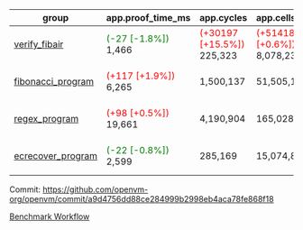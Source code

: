 | group | app.proof_time_ms | app.cycles | app.cells_used | leaf.proof_time_ms | leaf.cycles | leaf.cells_used |
| -- | -- | -- | -- | -- | -- | -- |
| [verify_fibair](https://github.com/openvm-org/openvm/blob/benchmark-results/benchmarks-dispatch/refs/heads/native-cleanup/verify_fibair-a9d4756dd88ce284999b2998eb4aca78fe868f18.md) |<span style='color: green'>(-27 [-1.8%])</span> 1,466 | <span style='color: red'>(+30197 [+15.5%])</span> 225,323 | <span style='color: red'>(+51418 [+0.6%])</span> 8,078,230 |- | - | - |
| [fibonacci_program](https://github.com/openvm-org/openvm/blob/benchmark-results/benchmarks-dispatch/refs/heads/native-cleanup/fibonacci-a9d4756dd88ce284999b2998eb4aca78fe868f18.md) |<span style='color: red'>(+117 [+1.9%])</span> 6,265 |  1,500,137 |  51,505,102 |<span style='color: green'>(-207 [-1.3%])</span> 15,331 | <span style='color: red'>(+650498 [+20.5%])</span> 3,822,023 | <span style='color: red'>(+8590308 [+6.7%])</span> 137,449,785 |
| [regex_program](https://github.com/openvm-org/openvm/blob/benchmark-results/benchmarks-dispatch/refs/heads/native-cleanup/regex-a9d4756dd88ce284999b2998eb4aca78fe868f18.md) |<span style='color: red'>(+98 [+0.5%])</span> 19,661 |  4,190,904 |  165,028,173 |<span style='color: red'>(+352 [+1.1%])</span> 31,598 | <span style='color: red'>(+1218272 [+18.7%])</span> 7,744,285 | <span style='color: red'>(+16456908 [+5.6%])</span> 307,788,697 |
| [ecrecover_program](https://github.com/openvm-org/openvm/blob/benchmark-results/benchmarks-dispatch/refs/heads/native-cleanup/ecrecover-a9d4756dd88ce284999b2998eb4aca78fe868f18.md) |<span style='color: green'>(-22 [-0.8%])</span> 2,599 |  285,169 |  15,074,875 |<span style='color: red'>(+11631 [+27.8%])</span> 53,480 | <span style='color: red'>(+1804637 [+18.7%])</span> 11,452,534 | <span style='color: red'>(+24674568 [+5.6%])</span> 464,626,779 |


Commit: https://github.com/openvm-org/openvm/commit/a9d4756dd88ce284999b2998eb4aca78fe868f18

[Benchmark Workflow](https://github.com/openvm-org/openvm/actions/runs/12645172529)
